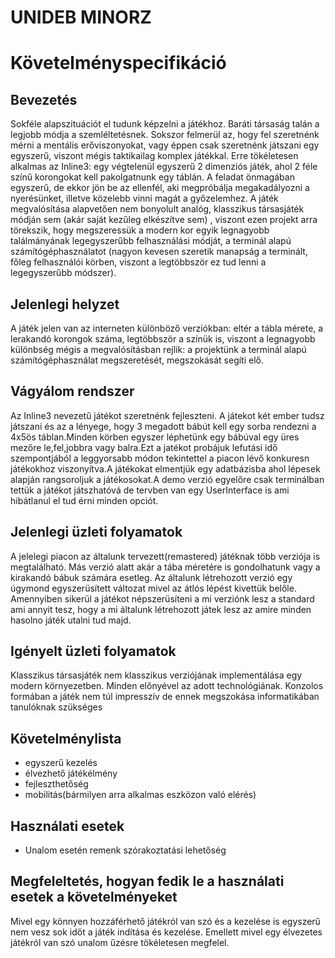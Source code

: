 # UNIDEB MINORZ
# Követelményspecifikáció

## Bevezetés

Sokféle alapszituációt el tudunk képzelni a játékhoz. Baráti
társaság talán a legjobb módja a szemléltetésnek. Sokszor felmerül
az, hogy fel szeretnénk mérni a mentális erőviszonyokat, vagy éppen csak szeretnénk játszani egy egyszerű, viszont mégis taktikailag
komplex játékkal.
Erre tökéletesen alkalmas az Inline3: egy végtelenül egyszerű
2 dimenziós játék, ahol 2 féle színű korongokat kell
pakolgatnunk egy táblán. A feladat önmagában egyszerű, de
ekkor jön be az ellenfél, aki megpróbálja megakadályozni
a nyerésünket, illetve közelebb vinni magát a győzelemhez.
A játék megvalósítása alapvetően nem bonyolult analóg, klasszikus
társasjáték módján sem (akár saját kezűleg elkészítve sem)
, viszont ezen projekt arra törekszik, hogy megszeressük
a modern kor egyik legnagyobb találmányának legegyszerűbb felhasználási
módját, a terminál alapú számítógéphasználatot (nagyon kevesen
szeretik manapság a terminált, főleg felhasználói körben,
viszont a legtöbbször ez tud lenni a legegyszerűbb módszer).

## Jelenlegi helyzet

A játék jelen van az interneten különböző verziókban:
eltér a tábla mérete, a lerakandó korongok száma,
legtöbbször a színük is, viszont a legnagyobb különbség
mégis a megvalósításban rejlik: a projektünk a terminál
alapú számítógéphasználat megszeretését, megszokását segíti
elő.

## Vágyálom rendszer

Az Inline3 nevezetű játékot szeretnénk fejleszteni.
A játekot két ember tudsz játszani és az a lényege, hogy 3 megadott bábút
kell egy sorba rendezni a 4x5ös táblan.Minden körben egyszer léphetünk egy bábúval
egy üres mezőre le,fel,jobbra vagy balra.Ezt a jatékot probájuk lefutási idő 
szempontjából a leggyorsabb módon tekintettel a piacon lévő konkuresn
játékokhoz viszonyítva.A játékokat elmentjük egy adatbázisba ahol lépesek 
alapján rangsoroljuk a játékosokat.A demo verzió egyelőre csak terminálban tettük a játékot 
játszhatóvá de tervben van egy UserInterface is ami hibátlanul el tud érni minden opciót.

## Jelenlegi üzleti folyamatok

A jelelegi piacon az általunk tervezett(remastered) játéknak
több verziója is megtalálható. Más verzió alatt akár a tába
méretére is gondolhatunk vagy a kirakandó bábuk számára esetleg.
Az általunk létrehozott verzió egy úgymond egyszerüsített változat
mivel az átlós lépést kivettük belőle. Amennyiben sikerül a játékot 
népszerüsíteni a mi verziónk lesz a standard ami annyit tesz, hogy 
a mi általunk létrehozott játek lesz az amire minden hasolno játék 
utalni tud majd.

## Igényelt üzleti folyamatok

Klasszikus társasjáték nem klasszikus verziójának implementálása egy modern környezetben. Minden előnyével az adott 
technológiának. Konzolos formában a játék nem túl impresszív de ennek megszokása informatikában tanulóknak szükséges


## Követelménylista

* egyszerű kezelés
* élvezhető játékélmény
* fejleszthetőség
* mobilitás(bármilyen arra alkalmas eszközon való elérés)

## Használati esetek

* Unalom esetén remenk szórakoztatási lehetőség 


## Megfeleltetés, hogyan fedik le a használati esetek a követelményeket

 Mivel egy könnyen hozzáférhető játékról van szó és a kezelése is egyszerű nem vesz sok időt a játék
 indítása és kezelése. Emellett mivel egy élvezetes játékról van szó unalom űzésre tökéletesen megfelel.






